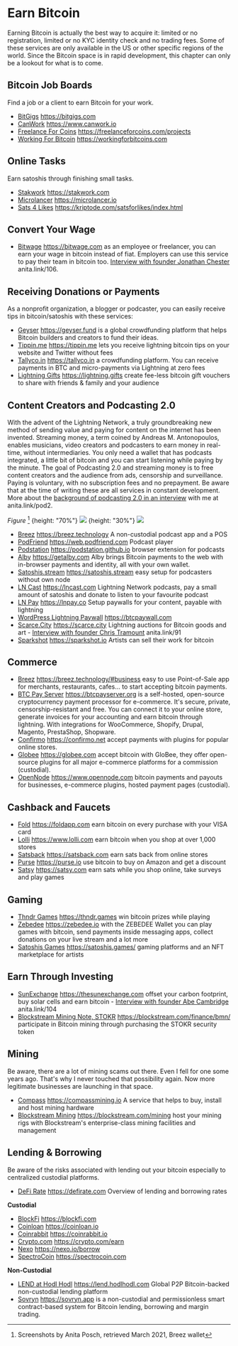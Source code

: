# Earn Bitcoin
Earning Bitcoin is actually the best way to acquire it: limited or no registration, limited or no KYC identity check and no trading fees. Some of these services are only available in the US or other specific regions of the world. Since the Bitcoin space is in rapid development, this chapter can only be a lookout for what is to come.

## Bitcoin Job Boards
Find a job or a client to earn Bitcoin for your work.
* [BitGigs](https://bitgigs.com/) https://bitgigs.com
* [CanWork](https://www.canwork.io/) https://www.canwork.io
* [Freelance For Coins](https://freelanceforcoins.com/projects) https://freelanceforcoins.com/projects
* [Working For Bitcoin](https://workingforbitcoins.com/) https://workingforbitcoins.com

## Online Tasks
Earn satoshis through finishing small tasks.
* [Stakwork](https://stakwork.com) https://stakwork.com
* [Microlancer](https://microlancer.io/) https://microlancer.io
* [Sats 4 Likes](https://kriptode.com/satsforlikes/index.html) https://kriptode.com/satsforlikes/index.html

## Convert Your Wage
* [Bitwage](https://www.bitwage.com/) https://bitwage.com as an employee or freelancer, you can earn your wage in bitcoin instead of fiat. Employers can use this service to pay their team in bitcoin too. [Interview with founder Jonathan Chester](https://anita.link/106) anita.link/106.

## Receiving Donations or Payments
As a nonprofit organization, a blogger or podcaster, you can easily receive tips in bitcoin/satoshis with these services:

* [Geyser](https://geyser.fund/) https://geyser.fund is a global crowdfunding platform that helps Bitcoin builders and creators to fund their ideas.
* [Tippin.me](https://tippin.me/) https://tippin.me lets you receive lightning bitcoin tips on your website and Twitter without fees
* [Tallyco.in](https://tallyco.in/) https://tallyco.in a crowdfunding platform. You can receive payments in BTC and micro-payments via Lightning at zero fees
* [Lightning Gifts](https://lightning.gifts/) https://lightning.gifts create fee-less bitcoin gift vouchers to share with friends & family and your audience

## Content Creators and Podcasting 2.0
With the advent of the Lightning Network, a truly groundbreaking new method of sending value and paying for content on the internet has been invented. Streaming money, a term coined by Andreas M. Antonopoulos, enables musicians, video creators and podcasters to earn money in real-time, without intermediaries. You only need a wallet that has podcasts integrated, a little bit of bitcoin and you can start listening while paying by the minute. The goal of Podcasting 2.0 and streaming money is to free content creators and the audience from ads, censorship and surveillance. Paying is voluntary, with no subscription fees and no prepayment. Be aware that at the time of writing these are all services in constant development. More about the [background of podcasting 2.0 in an interview](https://anita.link/pod2) with me at anita.link/pod2.

*Figure* [^78]
{height: "70%"}
![](resources/_breez-podcast.png)
{height: "30%"}
![](resources/_breez-podcast-boost.png)

* [Breez](https://breez.technology/) https://breez.technology A non-custodial podcast app and a POS
* [PodFriend](https://web.podfriend.com/) https://web.podfriend.com Podcast player
* [Podstation](https://podstation.github.io/) https://podstation.github.io browser extension for podcasts
* [Alby](https://getalby.com/) https://getalby.com Alby brings Bitcoin payments to the web with in-browser payments and identity, all with your own wallet.
* [Satoshis.stream](https://satoshis.stream/) https://satoshis.stream easy setup for podcasters without own node
* [LN Cast](https://lncast.com/) https://lncast.com Lightning Network podcasts, pay a small amount of satoshis and donate to listen to your favourite podcast
* [LN Pay](https://lnpay.co/) https://lnpay.co Setup paywalls for your content, payable with lightning
* [WordPress Lightning Paywall](https://btcpaywall.com) https://btcpaywall.com
* [Scarce.City](https://scarce.city/) https://scarce.city Lightning auctions for Bitcoin goods and art - [Interview with founder Chris Tramount](https://anita.link/91) anita.link/91
* [Sparkshot](https://sparkshot.io/) https://sparkshot.io Artists can sell their work for bitcoin

## Commerce
* [Breez](https://breez.technology/#business) https://breez.technology/#business easy to use Point-of-Sale app for merchants, restaurants, cafes... to start accepting bitcoin payments.
* [BTC Pay Server](https://btcpayserver.org/) https://btcpayserver.org is a self-hosted, open-source cryptocurrency payment processor for e-commerce. It's secure, private, censorship-resistant and free. You can connect it to your online store, generate invoices for your accounting and earn bitcoin through lightning. With integrations for WooCommerce, Shopify, Drupal, Magento, PrestaShop, Shopware.
* [Confirmo](https://confirmo.net/) https://confirmo.net accept payments with plugins for popular online stores.
* [Globee](https://globee.com/) https://globee.com accept bitcoin with GloBee, they offer open-source plugins for all major e-commerce platforms for a commission (custodial).
* [OpenNode](https://www.opennode.com/) https://www.opennode.com bitcoin payments and payouts for businesses, e-commerce plugins, hosted payment pages (custodial).

## Cashback and Faucets
* [Fold](https://foldapp.com/) https://foldapp.com earn bitcoin on every purchase with your VISA card
* [Lolli](https://www.lolli.com/) https://www.lolli.com earn bitcoin when you shop at over 1,000 stores
* [Satsback](https://satsback.com/) https://satsback.com earn sats back from online stores
* [Purse](https://purse.io) https://purse.io use bitcoin to buy on Amazon and get a discount
* [Satsy](https://satsy.com/) https://satsy.com earn sats while you shop online, take surveys and play games

## Gaming
* [Thndr Games](https://thndr.games/games) https://thndr.games win bitcoin prizes while playing
* [Zebedee](https://zebedee.io/) https://zebedee.io with the ZEBEDEE Wallet you can play games with bitcoin, send payments inside messaging apps, collect donations on your live stream and a lot more
* [Satoshis Games](https://satoshis.games/) https://satoshis.games/ gaming platforms and an NFT marketplace for artists

## Earn Through Investing
* [SunExchange](https://thesunexchange.com/) https://thesunexchange.com offset your carbon footprint, buy solar cells and earn bitcoin - [Interview with founder Abe Cambridge](https://anita.link/104) anita.link/104
* [Blockstream Mining Note, STOKR](https://blockstream.com/finance/bmn/) https://blockstream.com/finance/bmn/ participate in Bitcoin mining through purchasing the STOKR security token

## Mining
Be aware, there are a lot of mining scams out there. Even I fell for one some years ago. That's why I never touched that possibility again. Now more legitimate businesses are launching in that space.

* [Compass](https://compassmining.io/) https://compassmining.io A service that helps to buy, install and host mining hardware
* [Blockstream Mining](https://blockstream.com/mining/) https://blockstream.com/mining host your mining rigs with Blockstream's enterprise-class mining facilities and management

## Lending & Borrowing

Be aware of the risks associated with lending out your bitcoin especially to centralized custodial platforms. 

* [DeFi Rate](https://defirate.com/) https://defirate.com Overview of lending and borrowing rates

**Custodial**
* [BlockFi](https://blockfi.com/) https://blockfi.com
* [Coinloan](https://coinloan.io/) https://coinloan.io
* [Coinrabbit](https://coinrabbit.io/) https://coinrabbit.io
* [Crypto.com](https://crypto.com/earn) https://crypto.com/earn
* [Nexo](https://nexo.io/borrow) https://nexo.io/borrow
* [SpectroCoin](https://spectrocoin.com/) https://spectrocoin.com

**Non-Custodial**
* [LEND at Hodl Hodl](https://lend.hodlhodl.com/) https://lend.hodlhodl.com Global P2P Bitcoin-backed non-custodial lending platform
* [Sovryn](https://sovryn.app) https://sovryn.app is a non-custodial and permissionless smart contract-based system for Bitcoin lending, borrowing and margin trading.

[^78]: Screenshots by Anita Posch, retrieved March 2021, Breez wallet

